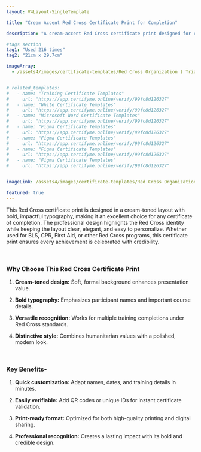 ```yaml
---
layout: V4Layout-SingleTemplate

title: "Cream Accent Red Cross Certificate Print for Completion"

description: "A cream-accent Red Cross certificate print designed for completion ceremonies, featuring bold typography and professional styling. Perfect for recognizing training achievements with credibility and distinction."

#tags section
tag1: "Used 216 times"
tag2: "21cm x 29.7cm"

imageArray:
  - /assets4/images/certificate-templates/Red Cross Organization ( Trial ).png


# related_templates:
#   - name: "Training Certificate Templates"
#     url: "https://app.certifyme.online/verify/99fc8d126327"
#   - name: "White Certificate Templates"
#     url: "https://app.certifyme.online/verify/99fc8d126327"
#   - name: "Microsoft Word Certificate Templates"
#     url: "https://app.certifyme.online/verify/99fc8d126327"
#   - name: "Figma Certificate Templates"
#     url: "https://app.certifyme.online/verify/99fc8d126327"  
#   - name: "Figma Certificate Templates"
#     url: "https://app.certifyme.online/verify/99fc8d126327"  
#   - name: "Figma Certificate Templates"
#     url: "https://app.certifyme.online/verify/99fc8d126327"  
#   - name: "Figma Certificate Templates"
#     url: "https://app.certifyme.online/verify/99fc8d126327"        


imageLink: /assets4/images/certificate-templates/Red Cross Organization ( Trial ).png

featured: true
---
```


This Red Cross certificate print is designed in a cream-toned layout with bold, impactful typography, making it an excellent choice for any certificate of completion. The professional design highlights the Red Cross identity while keeping the layout clear, elegant, and easy to personalize. Whether used for BLS, CPR, First Aid, or other Red Cross programs, this certificate print ensures every achievement is celebrated with credibility.

<br>

### Why Choose This Red Cross Certificate Print

1. **Cream-toned design:** Soft, formal background enhances presentation value.

1. **Bold typography:** Emphasizes participant names and important course details.

1. **Versatile recognition:** Works for multiple training completions under Red Cross standards.

1. **Distinctive style:** Combines humanitarian values with a polished, modern look.

<br>

### Key Benefits-

1. **Quick customization:** Adapt names, dates, and training details in minutes.

1. **Easily verifiable:** Add QR codes or unique IDs for instant certificate validation.

1. **Print-ready format:** Optimized for both high-quality printing and digital sharing.

1. **Professional recognition:** Creates a lasting impact with its bold and credible design.
